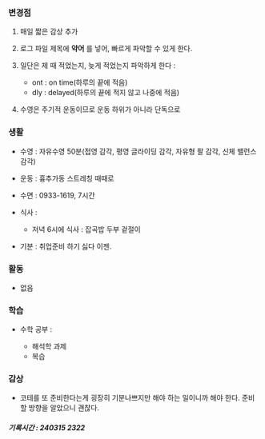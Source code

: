 ### 변경점

1. 매일 짧은 감상 추가
2. 로그 파일 제목에 **약어** 를 넣어, 빠르게 파악할 수 있게 한다.
3. 일단은 제 때 적었는지, 늦게 적었는지 파악하게 한다 : 

    - ont : on time(하루의 끝에 적음)
    - dly : delayed(하루의 끝에 적지 않고 나중에 적음)

4. 수영은 주기적 운동이므로 운동 하위가 아니라 단독으로

### 생활

- 수영 : 자유수영 50분(접영 감각, 평영 글라이딩 감각, 자유형 팔 감각, 신체 밸런스 감각)

- 운동 : 흉추가동 스트레칭 때때로

- 수면 : 0933-1619, 7시간

- 식사 :
    
    - 저녁 6시에 식사 : 잡곡밥 두부 겉절이


- 기분 : 취업준비 하기 싫다 이젠.

### 활동

- 없음

### 학습

- 수학 공부 : 

    - 해석학 과제
    - 복습

### 감상

- 코테를 또 준비한다는게 굉장히 기분나쁘지만 해야 하는 일이니까 해야 한다. 준비할 방향을 알았으니 괜찮다.

##### 기록시간 : 240315 2322
